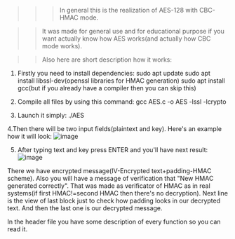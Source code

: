 >>>In general this is the realization of AES-128 with CBC-HMAC mode.

>>It was made for general use and for educational purpose if you want actually know how AES works(and actually how CBC mode works).

>>Also here are short description how it works:

1. Firstly you need to install dependencies:
sudo apt update
sudo apt install libssl-dev(openssl libraries for HMAC generation)
sudo apt install gcc(but if you already have a compiler then you can skip this)

2. Compile all files by using this command:
gcc AES.c -o AES -lssl -lcrypto

3. Launch it simply:
./AES

4.Then there will be two input fields(plaintext and key). Here's an example how it will look:
![image](https://github.com/user-attachments/assets/dd99694d-8933-4534-8218-eb4ce68072f8)

5. After typing text and key press ENTER and you'll have next result:
![image](https://github.com/user-attachments/assets/21d49c9c-6f62-4ad6-ba0e-4492ef51856c)

There we have encrypted message(IV-Encrypted text+padding-HMAC scheme). Also you will have a message of verification that 
"New HMAC generated correctly". That was made as verificator of HMAC as in real systems(if first HMAC!=second HMAC then there's no decryption).
Next line is the view of last block just to check how padding looks in our decrypted text. And then the last one is our decrypted message.

In the header file you have some description of every function so you can read it.
